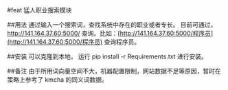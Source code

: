 #feat 猛人职业搜索模块

##用法
通过输入一个搜索词，查找系统中存在的职业或者专长。
目前可通过，http://141.164.37.60:5000/<word> 查询。比如：[http://141.164.37.60:5000/程序员](http://141.164.37.60:5000/程序员) 查询程序员。

##安装 
可以克隆到本地， 运行 pip install -r Requirements.txt 进行安装。

##备注
由于所用词向量空间不大，机器配置限制，网站数据不足等原因，暂时在策略上参考了 kmcha 的同义词数据。


<!-- # Synonyms
Chinese Synonyms for Natural Language Processing and Understanding.

最好的中文近义词工具包。

```synonyms```可以用于自然语言理解的很多任务：文本对齐，推荐算法，相似度计算，语义偏移，关键字提取，概念提取，自动摘要，搜索引擎等。

[![chatoper banner][co-banner-image]][co-url]

[co-banner-image]: https://user-images.githubusercontent.com/3538629/42383104-da925942-8168-11e8-8195-868d5fcec170.png
[co-url]: https://www.chatopera.com

# Table of Content:

* [Install](https://github.com/huyingxi/Synonyms#welcome)
* [Usage](https://github.com/huyingxi/Synonyms#usage)
* [Quick Get Start](https://github.com/huyingxi/Synonyms#quick-get-start)
* [Valuation](https://github.com/huyingxi/Synonyms#valuation)
* [Benchmark](https://github.com/huyingxi/Synonyms#benchmark)
* [Statement](https://github.com/huyingxi/Synonyms#statement)
* [References](https://github.com/huyingxi/Synonyms#references)
* [Frequently Asked Questions](https://github.com/huyingxi/Synonyms#frequently-asked-questions-faq)
* [License](https://github.com/huyingxi/Synonyms#license)

# Welcome

```
pip install -U synonyms
```
兼容py2和py3，当前稳定版本 [v3.x](https://github.com/huyingxi/Synonyms/releases)。

![](./assets/3.gif)

**Node.js 用户可以使用 [node-synonyms](https://www.npmjs.com/package/node-synonyms)了。**

```
npm install node-synonyms
```

本文档的配置和接口说明面向python工具包， node版本查看[项目](https://www.npmjs.com/package/node-synonyms)。 

## Usage

支持使用环境变量配置分词词表和word2vec词向量文件。

| 环境变量 | 描述 |
| --- | --- |
| *SYNONYMS_WORD2VEC_BIN_MODEL_ZH_CN* | 使用word2vec训练的词向量文件，二进制格式。 |
| *SYNONYMS_WORDSEG_DICT* | 中文分词[**主字典**](https://github.com/fxsjy/jieba#%E5%BB%B6%E8%BF%9F%E5%8A%A0%E8%BD%BD%E6%9C%BA%E5%88%B6)，格式和使用[参考](https://github.com/fxsjy/jieba#%E8%BD%BD%E5%85%A5%E8%AF%8D%E5%85%B8) | 

### synonyms#seg
中文分词
```
import synonyms
synonyms.seg("中文近义词工具包")
```

分词结果，由两个list组成的元组，分别是单词和对应的词性。
```
(['中文', '近义词', '工具包'], ['nz', 'n', 'n'])
```

**该分词不去停用词和标点。**


### synonyms#nearby
```
import synonyms
print("人脸: %s" % (synonyms.nearby("人脸")))
print("识别: %s" % (synonyms.nearby("识别")))
print("NOT_EXIST: %s" % (synonyms.nearby("NOT_EXIST")))
```

```synonyms.nearby(WORD)```返回一个元组，元组中包含两项：```([nearby_words], [nearby_words_score])```，```nearby_words```是WORD的近义词们，也以list的方式存储，并且按照距离的长度由近及远排列，```nearby_words_score```是```nearby_words```中**对应位置**的词的距离的分数，分数在(0-1)区间内，越接近于1，代表越相近。比如:

```
synonyms.nearby(人脸) = (
    ["图片", "图像", "通过观察", "数字图像", "几何图形", "脸部", "图象", "放大镜", "面孔", "Mii"], 
    [0.597284, 0.580373, 0.568486, 0.535674, 0.531835, 0.530
095, 0.525344, 0.524009, 0.523101, 0.516046])
```

在OOV的情况下，返回  ```([], [])```，目前的字典大小: 125,792。

### synonyms#compare
两个句子的相似度比较

```
    sen1 = "发生历史性变革"
    sen2 = "发生历史性变革"
    r = synonyms.compare(sen1, sen2, seg=True)
```

其中，参数 seg 表示 synonyms.compare是否对sen1 和 sen2进行分词，默认为 True。返回值：[0-1]，并且越接近于1代表两个句子越相似。

```
旗帜引领方向 vs 道路决定命运: 0.429
旗帜引领方向 vs 旗帜指引道路: 0.93
发生历史性变革 vs 发生历史性变革: 1.0
```

### synonyms#display
以友好的方式打印近义词，方便调试，```display```调用了 ```synonyms#nearby``` 方法。

```
>>> synonyms.display("飞机")
'飞机'近义词：
  1. 架飞机:0.837399
  2. 客机:0.764609
  3. 直升机:0.762116
  4. 民航机:0.750519
  5. 航机:0.750116
  6. 起飞:0.735736
  7. 战机:0.734975
  8. 飞行中:0.732649
  9. 航空器:0.723945
  10. 运输机:0.720578
```

### synonyms#v
获得一个词语的向量，该向量为numpy的array，当该词语是未登录词时，抛出 KeyError异常。

```
>>> synonyms.v("飞机")
array([-2.412167  ,  2.2628384 , -7.0214124 ,  3.9381874 ,  0.8219283 ,
       -3.2809453 ,  3.8747153 , -5.217062  , -2.2786229 , -1.2572327 ],
      dtype=float32)
```

### synonyms#sv(sentence, ignore=False)
获得一个分词后句子的向量，向量以BoW方式组成

```
    sentence: 句子是分词后通过空格联合起来
    ignore: 是否忽略OOV，False时，随机生成一个向量
```


## PCA
以“人脸”为例主要成分分析：

![](assets/1.png)

## Quick Get Start
```
$ pip install -r Requirements.txt
$ python demo.py
```

## Change logs
更新情况[说明](./CHANGELOG.md)。

## Voice of Users
用户怎么说：

<img src="https://github.com/huyingxi/Synonyms/raw/master/assets/4.png" width="600">

## Data
data is built based on [wikidata-corpus](https://github.com/Samurais/wikidata-corpus).

## Valuation

### 同义词词林
《同义词词林》是梅家驹等人于1983年编纂而成，现在使用广泛的是哈工大社会计算与信息检索研究中心维护的《同义词词林扩展版》，它精细的将中文词汇划分成大类和小类，梳理了词汇间的关系，同义词词林扩展版包含词语7万余条，其中3万余条被以开放数据形式共享。

### 知网, HowNet
HowNet，也被称为知网，它并不只是一个语义字典，而是一个知识系统，词汇之间的关系是其一个基本使用场景。知网包含词语8余条。

国际上对词语相似度算法的评价标准普遍采用 Miller&Charles 发布的英语词对集的人工判定值。该词对集由十对高度相关、十对中度相关、十对低度相关共 30 个英语词对组成,然后让38个受试者对这30对进行语义相关度判断，最后取他们的平均值作为人工判定标准。然后不同近义词工具也对这些词汇进行相似度评分，与人工判定标准做比较，比如使用皮尔森相关系数。在中文领域，使用这个词表的翻译版进行中文近义词比较也是常用的办法。

### 对比
Synonyms的词表容量是125,792，下面选择一些在同义词词林、知网和Synonyms都存在的几个词，给出其近似度的对比：

![](./assets/5.png)

注：同义词林及知网数据、分数[来源](https://github.com/yaleimeng/Final_word_Similarity)。Synonyms也在不断优化中，新的分数可能和上图不一致。

更多[比对结果](./VALUATION.md)。

## Benchmark

Test with py3, MacBook Pro.

```
python benchmark.py
```

++++++++++ OS Name and version ++++++++++

Platform: Darwin

Kernel: 16.7.0

Architecture: ('64bit', '')

++++++++++ CPU Cores ++++++++++

Cores: 4

CPU Load: 60

++++++++++ System Memory ++++++++++

meminfo 8GB

```synonyms#nearby: 100000 loops, best of 3 epochs: 0.209 usec per loop```


## Live Sharing

[52nlp.cn](http://www.52nlp.cn/synonyms-%E4%B8%AD%E6%96%87%E8%BF%91%E4%B9%89%E8%AF%8D%E5%B7%A5%E5%85%B7%E5%8C%85)

[机器之心](https://www.jiqizhixin.com/articles/2018-01-14-3)

[线上分享实录: Synonyms 中文近义词工具包 @ 2018-02-07](http://gitbook.cn/gitchat/activity/5a563545a8b23d387720ccd5)

## Statement

[Synonyms](https://github.com/huyingxi/Synonyms)发布证书 MIT。数据和程序可用于研究和商业产品，必须注明引用和地址，比如发布的任何媒体、期刊、杂志或博客等内容。
```
@online{Synonyms:hain2017,
  author = {Hai Liang Wang, Hu Ying Xi},
  title = {中文近义词工具包Synonyms},
  year = 2017,
  url = {https://github.com/huyingxi/Synonyms},
  urldate = {2017-09-27}
}
```

# References

[wikidata-corpus](https://github.com/Samurais/wikidata-corpus)

[word2vec原理推导与代码分析](http://www.hankcs.com/nlp/word2vec.html)

# Frequently Asked Questions (FAQ)

1. 是否支持添加单词到词表中？

不支持，欲了解更多请看 [#5](https://github.com/huyingxi/Synonyms/issues/5)

2. 词向量的训练是用哪个工具？

Google发布的[word2vec](https://code.google.com/archive/p/word2vec/)，该库由C语言编写，内存使用效率高，训练速度快。gensim可以加载word2vec输出的模型文件。

3. 相似度计算的方法是什么？

[详见 #64](https://github.com/huyingxi/Synonyms/issues/64)

# Authors

[Hai Liang Wang](http://blog.chatbot.io/webcv/)

[Hu Ying Xi](https://github.com/huyingxi/)

# Give credits to

[Word2vec by Google](https://code.google.com/archive/p/word2vec/)

[Wikimedia: 训练语料来源](https://dumps.wikimedia.org/)

[gensim: word2vec.py](https://github.com/RaRe-Technologies/gensim)

[SentenceSim: 相似度评测语料](https://github.com/fssqawj/SentenceSim/)

[jieba: 中文分词](https://github.com/fxsjy/jieba)

# License
[MIT](./LICENSE) -->
